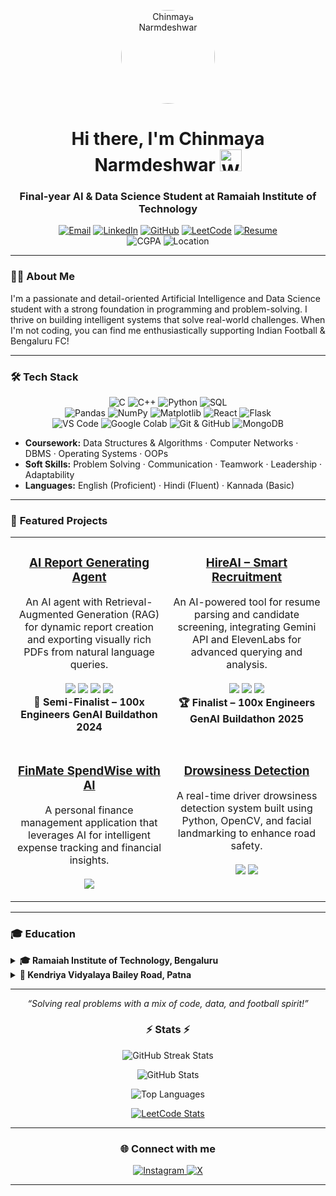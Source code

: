 <p align="center">
  <img src="https://i.ibb.co/sJpcPrTg/IMG-1640.jpg" width="150" style="border-radius: 50%" alt="Chinmaya Narmdeshwar"/>
</p>

<h1 align="center">
  Hi there, I'm Chinmaya Narmdeshwar <img src="https://media.giphy.com/media/hvRJCLFzcasrR4ia7z/giphy.gif" width="35px" alt="Waving Hand">
</h1>

<h3 align="center">
  Final-year AI & Data Science Student at Ramaiah Institute of Technology
</h3>

<p align="center">
  <a href="mailto:chinmayanarmdeshwar@gmail.com"><img src="https://img.shields.io/badge/Gmail-D14836?style=for-the-badge&logo=gmail&logoColor=white" alt="Email"/></a>
  <a href="https://www.linkedin.com/in/chinmaya-narmdeshwar"><img src="https://img.shields.io/badge/LinkedIn-0077B5?style=for-the-badge&logo=linkedin&logoColor=white" alt="LinkedIn"/></a>
  <a href="https://github.com/n-chinmaya"><img src="https://img.shields.io/badge/GitHub-181717?style=for-the-badge&logo=github&logoColor=white" alt="GitHub"/></a>
  <a href="https://leetcode.com/u/n-chinmaya/"><img src="https://img.shields.io/badge/LeetCode-FFA116?style=for-the-badge&logo=leetcode&logoColor=black" alt="LeetCode"/></a>
  <a href="https://drive.google.com/file/d/1jP9DbbFusuqBtYH4QPsfIzGymJfH4ELe/view?usp=drive_link">
    <img src="https://img.shields.io/badge/Resume-4285F4?style=for-the-badge&logo=googledrive&logoColor=white" alt="Resume"/>
  </a>
  <br>
  <img src="https://img.shields.io/badge/CGPA-9.73-0077B5?style=for-the-badge" alt="CGPA" />
  <img src="https://img.shields.io/badge/Bengaluru-Karnataka-blue?style=for-the-badge" alt="Location" />
</p>

---

### 👨‍💻 **About Me**

I'm a passionate and detail-oriented Artificial Intelligence and Data Science student with a strong foundation in programming and problem-solving. I thrive on building intelligent systems that solve real-world challenges. When I'm not coding, you can find me enthusiastically supporting Indian Football & Bengaluru FC!

---

### 🛠️ **Tech Stack**

<p align="center">
  <img src="https://img.shields.io/badge/C-A8B9CC?style=for-the-badge&logo=c&logoColor=white" alt="C"/>
  <img src="https://img.shields.io/badge/C++-00599C?style=for-the-badge&logo=c%2B%2B&logoColor=white" alt="C++"/>
  <img src="https://img.shields.io/badge/Python-3776AB?style=for-the-badge&logo=python&logoColor=white" alt="Python"/>
  <img src="https://img.shields.io/badge/SQL-4479A1?style=for-the-badge&logo=mysql&logoColor=white" alt="SQL"/>
  <br>
  <img src="https://img.shields.io/badge/Pandas-150458?style=for-the-badge&logo=pandas&logoColor=white" alt="Pandas"/>
  <img src="https://img.shields.io/badge/NumPy-013243?style=for-the-badge&logo=numpy&logoColor=white" alt="NumPy"/>
  <img src="https://img.shields.io/badge/Matplotlib-11557C?style=for-the-badge&logo=matplotlib&logoColor=white" alt="Matplotlib"/>
  <img src="https://img.shields.io/badge/React-20232A?style=for-the-badge&logo=react&logoColor=61DAFB" alt="React"/>
  <img src="https://img.shields.io/badge/Flask-000000?style=for-the-badge&logo=flask&logoColor=white" alt="Flask"/>
  <br>
  <img src="https://img.shields.io/badge/VS%20Code-007ACC?style=for-the-badge&logo=visual-studio-code&logoColor=white" alt="VS Code"/>
  <img src="https://img.shields.io/badge/Google%20Colab-F9AB00?style=for-the-badge&logo=google-colab&logoColor=white" alt="Google Colab"/>
  <img src="https://img.shields.io/badge/Git%20&%20GitHub-181717?style=for-the-badge&logo=github&logoColor=white" alt="Git & GitHub"/>
  <img src="https://img.shields.io/badge/MongoDB-47A248?style=for-the-badge&logo=mongodb&logoColor=white" alt="MongoDB"/>
</p>

- **Coursework:** Data Structures & Algorithms · Computer Networks · DBMS · Operating Systems · OOPs
- **Soft Skills:** Problem Solving · Communication · Teamwork · Leadership · Adaptability
- **Languages:** English (Proficient) · Hindi (Fluent) · Kannada (Basic)

---

### 🚀 **Featured Projects**

<table width="100%" align="center">
  <tr>
    <td width="50%" valign="top">
      <h3 align="center"><a href="https://github.com/n-chinmaya/Full-Stack-Report-Generating-Agent">AI Report Generating Agent</a></h3>
      <p align="center">
        An AI agent with Retrieval-Augmented Generation (RAG) for dynamic report creation and exporting visually rich PDFs from natural language queries.
        <br><br>
        <img src="https://img.shields.io/badge/Python-3776AB?logo=python&logoColor=white"/>
        <img src="https://img.shields.io/badge/React.js-61DAFB?logo=react&logoColor=black"/>
        <img src="https://img.shields.io/badge/Flask-000000?logo=flask&logoColor=white"/>
        <img src="https://img.shields.io/badge/MongoDB-47A248?logo=mongodb&logoColor=white"/>
        <br>
        <b>🏅 Semi-Finalist – 100x Engineers GenAI Buildathon 2024</b>
      </p>
    </td>
    <td width="50%" valign="top">
      <h3 align="center"><a href="https://github.com/n-chinmaya/HireAI">HireAI – Smart Recruitment</a></h3>
      <p align="center">
        An AI-powered tool for resume parsing and candidate screening, integrating Gemini API and ElevenLabs for advanced querying and analysis.
        <br><br>
        <img src="https://img.shields.io/badge/Python-3776AB?logo=python&logoColor=white"/>
        <img src="https://img.shields.io/badge/Flask-000000?logo=flask&logoColor=white"/>
        <img src="https://img.shields.io/badge/Gemini-4285F4?logo=google&logoColor=white"/>
        <br>
        <b>🏆 Finalist – 100x Engineers GenAI Buildathon 2025</b>
      </p>
    </td>
  </tr>
  <tr>
    <td width="50%" valign="top">
      <h3 align="center"><a href="https://github.com/n-chinmaya/FinMate-SpendWise-with-AI">FinMate SpendWise with AI</a></h3>
      <p align="center">
        A personal finance management application that leverages AI for intelligent expense tracking and financial insights.
        <br><br>
        <img src="https://img.shields.io/badge/Python-3776AB?logo=python&logoColor=white"/>
      </p>
    </td>
    <td width="50%" valign="top">
      <h3 align="center"><a href="https://github.com/n-chinmaya/Drowsiness-detection-with-OpenCV">Drowsiness Detection</a></h3>
      <p align="center">
        A real-time driver drowsiness detection system built using Python, OpenCV, and facial landmarking to enhance road safety.
        <br><br>
        <img src="https://img.shields.io/badge/OpenCV-5C3EE8?logo=opencv&logoColor=white"/>
        <img src="https://img.shields.io/badge/Python-3776AB?logo=python&logoColor=white"/>
      </p>
    </td>
  </tr>
</table>

---

### 🎓 **Education**

<details>
  <summary><b>🎓 Ramaiah Institute of Technology, Bengaluru</b></summary>
  <ul>
    <li>Bachelor of Engineering (B.E.) in Artificial Intelligence & Data Science</li>
    <li><i>Dec 2022 – Present</i></li>
    <li><b>CGPA: 9.71</b> (Until Semester 6)</li>
  </ul>
</details>

<details>
  <summary><b>🏫 Kendriya Vidyalaya Bailey Road, Patna</b></summary>
  <ul>
    <li>Senior School Certificate Examination, CBSE (Science) – <b>93.6%</b></li>
    <li>Secondary School Examination, CBSE – <b>92.6%</b></li>
  </ul>
</details>

---

<p align="center">
  <em>“Solving real problems with a mix of code, data, and football spirit!”</em>
</p>

<h3 align="center">⚡ Stats ⚡</h3>

<p align="center">
  <!-- Streak Stats -->
  <img src="https://github-readme-streak-stats.herokuapp.com/?user=n-chinmaya&theme=radical&hide_border=false" alt="GitHub Streak Stats" />
</p>

<p align="center">
  <!-- GitHub Stats -->
  <img src="https://github-readme-stats.vercel.app/api?username=n-chinmaya&show_icons=true&count_private=true&theme=radical" alt="GitHub Stats" />
</p>

<p align="center">
  <!-- Top Languages -->
  <img src="https://github-readme-stats.vercel.app/api/top-langs/?username=n-chinmaya&layout=compact&theme=radical" alt="Top Languages" />
</p>

<div align="center">

[![LeetCode Stats](https://leetcard.jacoblin.cool/n-chinmaya?theme=dark&ext=heatmap)](https://leetcode.com/u/n-chinmaya/)

---

### 🌐 Connect with me  

<a href="https://instagram.com/n__chinmaya" target="_blank">
  <img src="https://img.shields.io/badge/Instagram-%23E4405F.svg?&style=for-the-badge&logo=instagram&logoColor=white" alt="Instagram"/>
</a>
<a href="https://x.com/n__chinmaya" target="_blank">
  <img src="https://img.shields.io/badge/Twitter (X)-000000.svg?&style=for-the-badge&logo=x&logoColor=white" alt="X"/>
</a>
</div>

---

